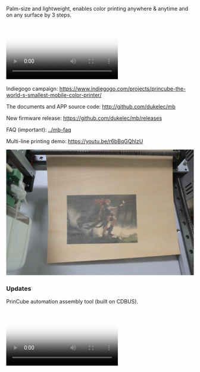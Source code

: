Palm-size and lightweight, enables color printing anywhere & anytime and on any surface by 3 steps.

<p>
  <div class="embed-responsive embed-responsive-16by9">
    <video class="embed-responsive-item" controls poster="mb.jpg">
      <source src="mb.mp4" type="video/mp4">
    </video>
  </div>
</p>

Indiegogo campaign: https://www.indiegogo.com/projects/princube-the-world-s-smallest-mobile-color-printer/

The documents and APP source code: http://github.com/dukelec/mb

New firmware release: https://github.com/dukelec/mb/releases

FAQ (important): <a href="../mb-faq">../mb-faq</a>


Multi-line printing demo:
https://youtu.be/r6bBqGQhlzU

<img src="multi-line.jpg" style="max-width:100%">


### Updates
<p>
  PrinCube automation assembly tool (built on CDBUS).
  <div class="embed-responsive embed-responsive-16by9">
    <video class="embed-responsive-item" controls poster="assembly-tool.jpg">
      <source src="assembly-tool.mp4" type="video/mp4">
    </video>
  </div>
</p>

